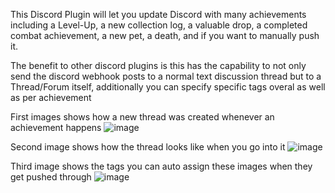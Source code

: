 This Discord Plugin will let you update Discord with many achievements including a Level-Up, a new collection log, a valuable drop, a completed combat achievement, a new pet, a death, and if you want to manually push it.

The benefit to other discord plugins is this has the capability to not only send the discord webhook posts to a normal text discussion thread but to a Thread/Forum itself, additionally you can specify specific tags overal as well as per achievement

First images shows how a new thread was created whenever an achievement happens
![image](https://github.com/user-attachments/assets/f7aa25b9-d4bb-4fdd-bf45-3cbf38712480)

Second image shows how the thread looks like when you go into it
![image](https://github.com/user-attachments/assets/4b366d1e-0dd4-45db-9aaf-dcc938c4cd77)

Third image shows the tags you can auto assign these images when they get pushed through
![image](https://github.com/user-attachments/assets/ca5c6d12-0cc5-4438-96d1-5b5f02731811)


